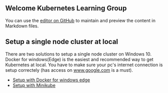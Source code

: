 ## Welcome Kubernetes Learning Group

You can use the [editor on GitHub](https://github.com/HK-Zhang/K8s-Guideline/edit/gh-pages/README.md) to maintain and preview the content in Markdown files.

## Setup a single node cluster at local
There are two solutions to setup a single node cluster on Windows 10. Docker for windows(Edge) is the easiest and recommended way to get Kubernetes at local. You have to make sure your pc's internet connection is setup correctely (has access on www.google.com is a must).
* [Setup with Docker for windows edge](https://www.hanselman.com/blog/HowToSetUpKubernetesOnWindows10WithDockerForWindowsAndRunASPNETCore.aspx)
* [Setup with Minikube](https://medium.com/@JockDaRock/minikube-on-windows-10-with-hyper-v-6ef0f4dc158c)
